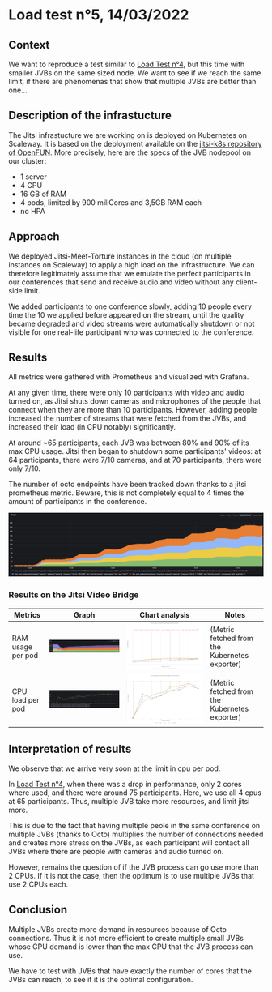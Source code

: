 # Load test n°5, 14/03/2022

## Context 

We want to reproduce a test similar to [Load Test n°4](../2022-03-11/Load-test-2022-03-11.md), but this time with smaller JVBs on the same sized node. We want to see if we reach the same limit, if there are phenomenas that show that multiple JVBs are better than one...

## Description of the infrastucture

The Jitsi infrastucture we are working on is deployed on Kubernetes on Scaleway. It is based on the deployment available on the [jitsi-k8s repository of OpenFUN](https://github.com/openfun/jitsi-k8s/tree/59bdc9c799db3f0decedbb4b6f870f246091d7c8). More precisely, here are the specs of the JVB nodepool on our cluster:
- 1 server
- 4 CPU
- 16 GB of RAM
- 4 pods, limited by 900 miliCores and 3,5GB RAM each
- no HPA

## Approach

We deployed Jitsi-Meet-Torture instances in the cloud (on multiple instances on Scaleway) to apply a high load on the infrastructure. We can therefore legitimately assume that we emulate the perfect participants in our conferences that send and receive audio and video without any client-side limit.

We added participants to one conference slowly, adding 10 people every time the 10 we applied before appeared on the stream, until the quality became degraded and video streams were automatically shutdown or not visible for one real-life participant who was connected to the conference.

## Results

All metrics were gathered with Prometheus and visualized with Grafana.

At any given time, there were only 10 participants with video and audio turned on, as Jitsi shuts down cameras and microphones of the people that connect when they are more than 10 participants. However, adding people increased the number of streams that were fetched from the JVBs, and increased their load (in CPU notably) significantly.

At around ~65 participants, each JVB was between 80% and 90% of its max CPU usage. Jitsi then began to shutdown some participants' videos: at 64 participants, there were 7/10 cameras, and at 70 participants, there were only 7/10.

The number of octo endpoints have been tracked down thanks to a jitsi prometheus metric. Beware, this is not completely equal to 4 times the amount of participants in the conference.

![Octo endpoints](resources/octo_endpoints.png)

### Results on the Jitsi Video Bridge

| Metrics            | Graph                                                   | Chart analysis                                        | Notes                                         |
| ------------------ | ------------------------------------------------------- | ----------------------------------------------------- | --------------------------------------------- |
| RAM usage per pod  | ![ram](resources/ram.png)                       | ![ram-graph](resources/ram_graph.png)         | (Metric fetched from the Kubernetes exporter) |
| CPU load per pod   | ![cpu](resources/cpu.png)                       | ![cpu-graph](resources/cpu_graph.png)         | (Metric fetched from the Kubernetes exporter) |

## Interpretation of results

We observe that we arrive very soon at the limit in cpu per pod.

In [Load Test n°4](../2022-03-11/Load-test-2022-03-11.md), when there was a drop in performance, only 2 cores where used, and there were around 75 participants. Here, we use all 4 cpus at 65 participants. Thus, multiple JVB take more resources, and limit jitsi more.

This is due to the fact that having multiple peole in the same conference on multiple JVBs (thanks to Octo) multiplies the number of connections needed and creates more stress on the JVBs, as each participant will contact all JVBs where there are people with cameras and audio turned on.

However, remains the question of if the JVB process can go use more than 2 CPUs. If it is not the case, then the optimum is to use multiple JVBs that use 2 CPUs each.

## Conclusion

Multiple JVBs create more demand in resources because of Octo connections. Thus it is not more efficient to create multiple small JVBs whose CPU demand is lower than the max CPU that the JVB process can use.

We have to test with JVBs that have exactly the number of cores that the JVBs can reach, to see if it is the optimal configuration.
